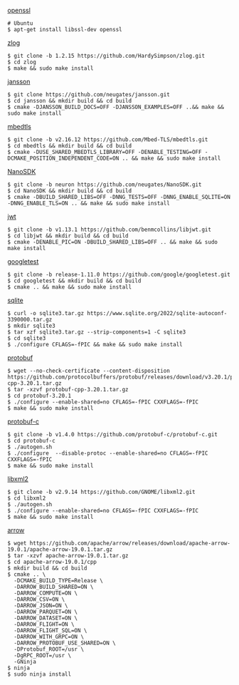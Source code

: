 [openssl](https://github.com/openssl/openssl)

```shell
# Ubuntu
$ apt-get install libssl-dev openssl
```

[zlog](https://github.com/HardySimpson/zlog.git)
```shell
$ git clone -b 1.2.15 https://github.com/HardySimpson/zlog.git
$ cd zlog
$ make && sudo make install
```

[jansson](https://github.com/neugates/jansson.git)
```shell
$ git clone https://github.com/neugates/jansson.git
$ cd jansson && mkdir build && cd build
$ cmake -DJANSSON_BUILD_DOCS=OFF -DJANSSON_EXAMPLES=OFF ..&& make && sudo make install
```

[mbedtls](https://github.com/ARMmbed/mbedtls.git)
```shell
$ git clone -b v2.16.12 https://github.com/Mbed-TLS/mbedtls.git
$ cd mbedtls && mkdir build && cd build
$ cmake -DUSE_SHARED_MBEDTLS_LIBRARY=OFF -DENABLE_TESTING=OFF -DCMAKE_POSITION_INDEPENDENT_CODE=ON .. && make && sudo make install
```

[NanoSDK](https://github.com/neugates/NanoSDK.git)
```shell
$ git clone -b neuron https://github.com/neugates/NanoSDK.git
$ cd NanoSDK && mkdir build && cd build
$ cmake -DBUILD_SHARED_LIBS=OFF -DNNG_TESTS=OFF -DNNG_ENABLE_SQLITE=ON -DNNG_ENABLE_TLS=ON .. && make && sudo make install
```

[jwt](https://github.com/benmcollins/libjwt.git)
```shell
$ git clone -b v1.13.1 https://github.com/benmcollins/libjwt.git
$ cd libjwt && mkdir build && cd build
$ cmake -DENABLE_PIC=ON -DBUILD_SHARED_LIBS=OFF .. && make && sudo make install
```

[googletest](https://github.com/google/googletest.git)
```shell
$ git clone -b release-1.11.0 https://github.com/google/googletest.git 
$ cd googletest && mkdir build && cd build
$ cmake .. && make && sudo make install
```

[sqlite](https://github.com/sqlite/sqlite)
```shell
$ curl -o sqlite3.tar.gz https://www.sqlite.org/2022/sqlite-autoconf-3390000.tar.gz
$ mkdir sqlite3
$ tar xzf sqlite3.tar.gz --strip-components=1 -C sqlite3
$ cd sqlite3
$ ./configure CFLAGS=-fPIC && make && sudo make install
```

[protobuf](https://github.com/protocolbuffers/protobuf)
```shell
$ wget --no-check-certificate --content-disposition https://github.com/protocolbuffers/protobuf/releases/download/v3.20.1/protobuf-cpp-3.20.1.tar.gz
$ tar -xzvf protobuf-cpp-3.20.1.tar.gz
$ cd protobuf-3.20.1
$ ./configure --enable-shared=no CFLAGS=-fPIC CXXFLAGS=-fPIC
$ make && sudo make install
```

[protobuf-c](https://github.com/protobuf-c/protobuf-c.git)
```shell
$ git clone -b v1.4.0 https://github.com/protobuf-c/protobuf-c.git
$ cd protobuf-c
$ ./autogen.sh
$ ./configure  --disable-protoc --enable-shared=no CFLAGS=-fPIC CXXFLAGS=-fPIC 
$ make && sudo make install
```

[libxml2](https://github.com/GNOME/libxml2.git)
```shell
$ git clone -b v2.9.14 https://github.com/GNOME/libxml2.git
$ cd libxml2
$ ./autogen.sh
$ ./configure --enable-shared=no CFLAGS=-fPIC CXXFLAGS=-fPIC
$ make && sudo make install
```

[arrow](https://github.com/apache/arrow)
```shell
$ wget https://github.com/apache/arrow/releases/download/apache-arrow-19.0.1/apache-arrow-19.0.1.tar.gz
$ tar -xzvf apache-arrow-19.0.1.tar.gz
$ cd apache-arrow-19.0.1/cpp
$ mkdir build && cd build
$ cmake .. \
  -DCMAKE_BUILD_TYPE=Release \
  -DARROW_BUILD_SHARED=ON \
  -DARROW_COMPUTE=ON \
  -DARROW_CSV=ON \
  -DARROW_JSON=ON \
  -DARROW_PARQUET=ON \
  -DARROW_DATASET=ON \
  -DARROW_FLIGHT=ON \
  -DARROW_FLIGHT_SQL=ON \
  -DARROW_WITH_GRPC=ON \
  -DARROW_PROTOBUF_USE_SHARED=ON \
  -DProtobuf_ROOT=/usr \
  -DgRPC_ROOT=/usr \
  -GNinja
$ ninja
$ sudo ninja install
```